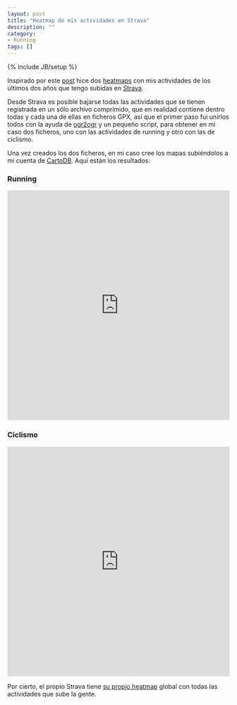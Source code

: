 ```yaml
---
layout: post
title: "Heatmap de mis actividades en Strava"
description: "" 
category:
- Running
tags: []
---
```

{% include JB/setup %}

Inspirado por este [post](http://brunosan.eu//2012/07/20/a-heatmap-for-all-your-runs-in-runkeeper/) hice dos [heatmaps](https://en.wikipedia.org/wiki/Heat_map) con mis actividades de los últimos dos años que tengo subidas en [Strava](https://www.strava.com/athletes/psanxiao).

Desde Strava es posible bajarse todas las actividades que se tienen registrada en un sólo archivo comprimido, que en realidad contiene dentro todas y cada una de ellas en ficheros GPX, así que el primer paso fui unirlos todos con la ayuda de [ogr2ogr](http://www.gdal.org/ogr2ogr.html) y un pequeño script, para obtener en mi caso dos ficheros, uno con las actividades de running y otro con las de ciclismo.

Una vez creados los dos ficheros, en mi caso cree los mapas subiéndolos a mi cuenta de [CartoDB](https://psanxiao.cartodb.com). Aquí están los resultados:

### Running

<iframe width="100%" height="520" frameborder="0" src="https://psanxiao.cartodb.com/viz/94e2802a-f439-11e5-b2d6-0ecfd53eb7d3/embed_map" allowfullscreen webkitallowfullscreen mozallowfullscreen oallowfullscreen msallowfullscreen></iframe>

### Ciclismo

<iframe width="100%" height="520" frameborder="0" src="https://psanxiao.cartodb.com/viz/3bf14554-f43a-11e5-a35b-0ea31932ec1d/embed_map" allowfullscreen webkitallowfullscreen mozallowfullscreen oallowfullscreen msallowfullscreen></iframe>

Por cierto, el propio Strava tiene [su propio heatmap](http://labs.strava.com/heatmap) global con todas las actividades que sube la gente.